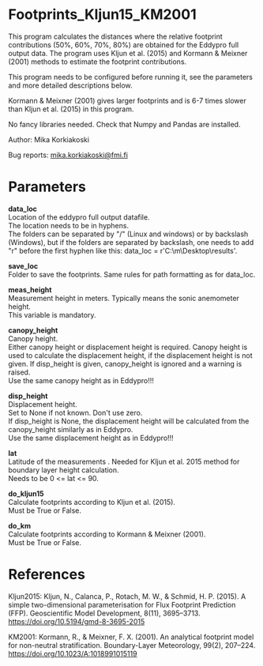**Footprints_Kljun15_KM2001**
=
This program calculates the distances where the relative footprint contributions
(50%, 60%, 70%, 80%) are obtained for the Eddypro full output data. The program
uses Kljun et al. (2015) and Kormann & Meixner (2001) methods to estimate
the footprint contributions.

This program needs to be configured before running it, see the parameters and
more detailed descriptions below.

Kormann & Meixner (2001) gives larger footprints and is 6-7 times slower than 
Kljun et al. (2015) in this program.

No fancy libraries needed. Check that Numpy and Pandas are installed.

Author: Mika Korkiakoski

Bug reports: mika.korkiakoski@fmi.fi

Parameters
=

**data_loc**  
Location of the eddypro full output datafile.  
The location needs to be in hyphens.  
The folders can be separated by "/" (Linux and windows) or by backslash (Windows), but if the folders are separated by backslash, one needs to add "r" before the first hyphen like this: data_loc = r'C:\m\Desktop\results'.

**save_loc**  
Folder to save the footprints. Same rules for path formatting as for data_loc.

**meas_height**  
Measurement height in meters. Typically means the sonic anemometer height.   
This variable is mandatory.

**canopy_height**  
Canopy height.  
Either canopy height or displacement height is required. Canopy height is used to calculate the displacement height, if the displacement height is not given. If disp_height is given, canopy_height is ignored and a warning is raised.  
Use the same canopy height as in Eddypro!!!

**disp_height**  
Displacement height.  
Set to None if not known. Don't use zero.  
If disp_height is None, the displacement height will be calculated from the canopy_height similarly as in Eddypro.  
Use the same displacement height as in Eddypro!!!  

**lat**  
Latitude of the measurements  .
Needed for Kljun et al. 2015 method for boundary layer height calculation.  
Needs to be 0 <= lat <= 90.

**do_kljun15**  
Calculate footprints according to Kljun et al. (2015).  
Must be True or False.

**do_km**  
Calculate footprints according to Kormann & Meixner (2001).  
Must be True or False.


**References**
=
Kljun2015:
Kljun, N., Calanca, P., Rotach, M. W., & Schmid, H. P. (2015). A simple 
two-dimensional parameterisation for Flux Footprint Prediction (FFP). 
Geoscientific Model Development, 8(11), 3695–3713. 
https://doi.org/10.5194/gmd-8-3695-2015

KM2001:
Kormann, R., & Meixner, F. X. (2001). An analytical footprint model for 
non-neutral stratification. Boundary-Layer Meteorology, 99(2), 207–224. 
https://doi.org/10.1023/A:1018991015119
